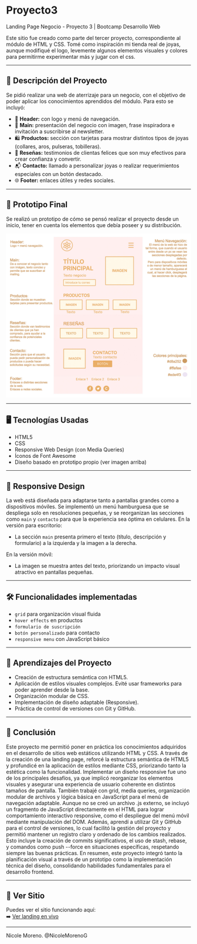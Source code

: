 # Proyecto3
Landing Page Negocio - Proyecto 3 | Bootcamp Desarrollo Web

Este sitio fue creado como parte del tercer proyecto, correspondiente al módulo de HTML y CSS. Tomé como inspiración mi tienda real de joyas, aunque modifiqué el logo, levemente algunos elementos visuales y colores para permitirme experimentar más y jugar con el css.

---

## 🌟 Descripción del Proyecto

Se pidió realizar una web de aterrizaje para un negocio, con el objetivo de poder aplicar los conocimientos aprendidos del módulo. Para esto se incluyó:

- 🌺 **Header:** con logo y menú de navegación.
- 💫 **Main:** presentación del negocio con imagen, frase inspiradora e invitación a suscribirse al newsletter.
- 🛍️ **Productos:** sección con tarjetas para mostrar distintos tipos de joyas (collares, aros, pulseras, tobilleras).
- 💌 **Reseñas:** testimonios de clientas felices que son muy efectivos para crear confianza y convertir.
- 📬 **Contacto:** llamado a personalizar joyas o realizar requerimientos especiales con un botón destacado.
- 🌐 **Footer:** enlaces útiles y redes sociales.

---

## 📸 Prototipo Final

Se realizó un prototipo de cómo se pensó realizar el proyecto desde un inicio, tener en cuenta los elementos que debía poseer y su distribución. 

![Prototipo final](./Assets/PROTOTIPOFINAL.jpg)

---

## 🖥️ Tecnologías Usadas

- HTML5
- CSS
- Responsive Web Design (con Media Queries)
- Íconos de Font Awesome
- Diseño basado en prototipo propio (ver imagen arriba)

---

## 📱 Responsive Design

La web está diseñada para adaptarse tanto a pantallas grandes como a dispositivos móviles. Se implementó un menú hamburguesa que se despliega solo en resoluciones pequeñas, y se reorganizan las secciones como  `main` y `contacto` para que la experiencia sea óptima en celulares. 
En la versión para escritorio:
- La sección `main` presenta primero el texto (título, descripción y formulario) a la izquierda y la imagen a la derecha.

En la versión móvil:
- La imagen se muestra antes del texto, priorizando un impacto visual atractivo en pantallas pequeñas.


---


## 🛠️ Funcionalidades implementadas

- `grid` para organización visual fluida
- `hover effects` en productos
- `formulario de suscripción`
- `botón personalizado` para contacto
- `responsive menu` con JavaScript básico

---

## 🧠 Aprendizajes del Proyecto

- Creación de estructura semántica con HTML5.
- Aplicación de estilos visuales complejos. Evité usar frameworks para poder aprender desde la base.
- Organización modular de CSS.
- Implementación de diseño adaptable (Responsive).
- Práctica de control de versiones con Git y GitHub.
  
---

## 🧠 Conclusión

Este proyecto me permitió poner en práctica los conocimientos adquiridos en el desarrollo de sitios web estáticos utilizando HTML y CSS. A través de la creación de una landing page, reforcé la estructura semántica de HTML5 y profundicé en la aplicación de estilos mediante CSS, priorizando tanto la estética como la funcionalidad.
Implementar un diseño responsive fue uno de los principales desafíos, ya que implicó reorganizar los elementos visuales y asegurar una experiencia de usuario coherente en distintos tamaños de pantalla. También trabajé con grid, media queries, organización modular de archivos y lógica básica en JavaScript para el menú de navegación adaptable. Aunque no se creó un archivo .js externo, se incluyó un fragmento de JavaScript directamente en el HTML para lograr comportamiento interactivo responsive, como el despliegue del menú móvil mediante manipulación del DOM.
Además, aprendí a utilizar Git y GitHub para el control de versiones, lo cual facilitó la gestión del proyecto y permitió mantener un registro claro y ordenado de los cambios realizados. Esto incluye la creación de commits significativos, el uso de stash, rebase, y comandos como push --force en situaciones específicas, respetando siempre las buenas prácticas.
En resumen, este proyecto integró tanto la planificación visual a través de un prototipo como la implementación técnica del diseño, consolidando habilidades fundamentales para el desarrollo frontend.

---

## 🚀 Ver Sitio

Puedes ver el sitio funcionando aquí:  
➡️ [Ver landing en vivo](https://nicolemorenog.github.io/Proyecto3/)


---

Nicole Moreno. @NicoleMorenoG



